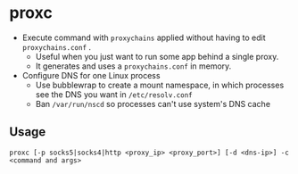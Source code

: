 # proxc

- Execute command with `proxychains` applied without having to edit `proxychains.conf` .
   - Useful when you just want to run some app behind a single proxy.
   - It generates and uses a `proxychains.conf` in memory.
- Configure DNS for one Linux process
    - Use bubblewrap to create a mount namespace, in which processes see the DNS you want in `/etc/resolv.conf`
    - Ban `/var/run/nscd` so processes can't use system's DNS cache

## Usage

    proxc [-p socks5|socks4|http <proxy_ip> <proxy_port>] [-d <dns-ip>] -c <command and args>
